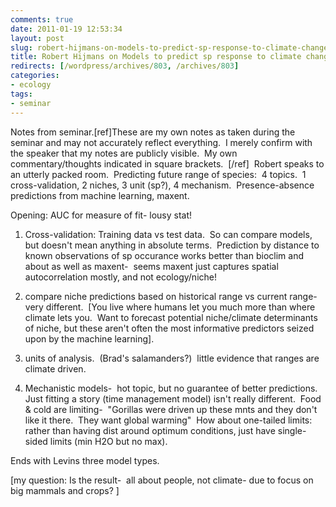 ```yaml
---
comments: true
date: 2011-01-19 12:53:34
layout: post
slug: robert-hijmans-on-models-to-predict-sp-response-to-climate-change
title: Robert Hijmans on Models to predict sp response to climate change
redirects: [/wordpress/archives/803, /archives/803]
categories:
- ecology
tags: 
- seminar
---
```


Notes from seminar.[ref]These are my own notes as taken during the seminar and may not accurately reflect everything.  I merely confirm with the speaker that my notes are publicly visible.  My own commentary/thoughts indicated in square brackets.  [/ref]  Robert speaks to an utterly packed room.  Predicting future range of species:  4 topics.  1 cross-validation, 2 niches, 3 unit (sp?), 4 mechanism.  Presence-absence predictions from machine learning, maxent.

Opening: AUC for measure of fit- lousy stat!

1) Cross-validation: Training data vs test data.  So can compare models, but doesn't mean anything in absolute terms.  Prediction by distance to known observations of sp occurance works better than bioclim and about as well as maxent-  seems maxent just captures spatial autocorrelation mostly, and not ecology/niche!

2) compare niche predictions based on historical range vs current range-  very different.  [You live where humans let you much more than where climate lets you.  Want to forecast potential niche/climate determinants of niche, but these aren't often the most informative predictors seized upon by the machine learning].

3) units of analysis.  (Brad's salamanders?)  little evidence that ranges are climate driven.

4) Mechanistic models-  hot topic, but no guarantee of better predictions. Just fitting a story (time management model) isn't really different.  Food & cold are limiting-  "Gorillas were driven up these mnts and they don't like it there.  They want global warming"  How about one-tailed limits: rather than having dist around optimum conditions, just have single-sided limits (min H2O but no max).

Ends with Levins three model types.

[my question: Is the result-  all about people, not climate- due to focus on big mammals and crops? ]

